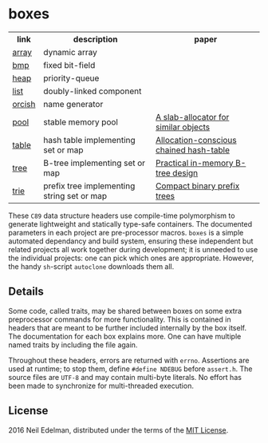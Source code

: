 # boxes #

<table><tr>
	<th>link</th>
	<th>description</th>
	<th>paper</th>
</tr><tr>
	<td><a href="https://github.com/neil-edelman/array">array</a></td>
	<td>dynamic array</td>
	<td></td>
</tr><tr>
	<td><a href = "https://github.com/neil-edelman/bmp">bmp</a></td>
	<td>fixed bit-field</td>
	<td></td>
</tr><tr>
	<td><a href = "https://github.com/neil-edelman/heap">heap</a></td>
	<td>priority-queue</td>
	<td></td>
</tr><tr>
	<td><a href = "https://github.com/neil-edelman/list">list</a></td>
	<td>doubly-linked component</td>
	<td></td>
</tr><tr>
	<td><a href = "https://github.com/neil-edelman/orcish">orcish</a></td>
	<td>name generator</td>
	<td></td>
</tr><tr>
	<td><a href = "https://github.com/neil-edelman/pool">pool</a></td>
	<td>stable memory pool</td>
	<td><a href = "https://github.com/neil-edelman/pool/blob/master/doc/pool.pdf">A slab-allocator for similar objects</a></td>
</tr><tr>
	<td><a href = "https://github.com/neil-edelman/table">table</a></td>
	<td>hash table implementing set or map</td>
	<td><a href = "https://github.com/neil-edelman/table/blob/master/doc/table.pdf">Allocation-conscious chained hash-table</a></td>
</tr><tr>
	<td><a href = "https://github.com/neil-edelman/tree">tree</a></td>
	<td>B-tree implementing set or map</td>
	<td><a href = "https://github.com/neil-edelman/tree/blob/master/doc/tree.pdf">Practical in-memory B-tree design</a></td>
</tr><tr>
	<td><a href = "https://github.com/neil-edelman/trie">trie</a></td>
	<td>prefix tree implementing string set or map</td>
	<td><a href = "https://github.com/neil-edelman/trie/blob/master/doc/trie.pdf">Compact binary prefix trees</a></td>
</tr></table>

These `C89` data structure headers use compile-time polymorphism
to generate lightweight and statically type-safe containers.  The
documented parameters in each project are pre-processor macros.
`boxes` is a simple automated dependancy and build system, ensuring
these independent but related projects all work together during
development; it is unneeded to use the individual projects: one can
pick which ones are appropriate. However, the handy `sh`-script
`autoclone` downloads them all.

## Details ##

Some code, called traits, may be shared between boxes on some extra
preprocessor commands for more functionality. This is contained in
headers that are meant to be further included internally by the box
itself. The documentation for each box explains more. One can have
multiple named traits by including the file again.

Throughout these headers, errors are returned with `errno`. Assertions
are used at runtime; to stop them, define `#define NDEBUG` before
`assert.h`. The source files are `UTF-8` and may contain multi-byte
literals. No effort has been made to synchronize for multi-threaded
execution.

## License ##

2016 Neil Edelman, distributed under the terms of the [MIT
License](https://opensource.org/licenses/MIT).
